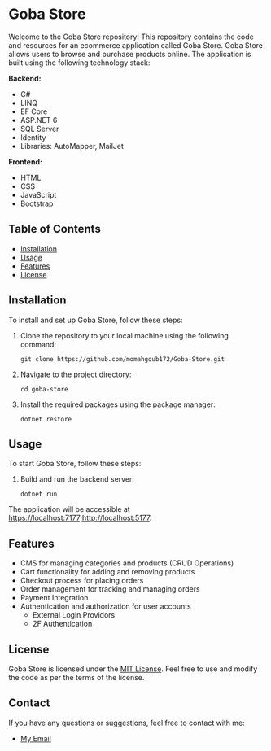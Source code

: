 # Goba Store

Welcome to the Goba Store repository! This repository contains the code and resources for an ecommerce application called Goba Store. Goba Store allows users to browse and purchase products online. The application is built using the following technology stack:

**Backend:**
- C#
- LINQ
- EF Core
- ASP.NET 6
- SQL Server
- Identity
- Libraries: AutoMapper, MailJet

**Frontend:**
- HTML
- CSS
- JavaScript
- Bootstrap

## Table of Contents

- [Installation](#installation)
- [Usage](#usage)
- [Features](#features)
- [License](#license)

## Installation

To install and set up Goba Store, follow these steps:

1. Clone the repository to your local machine using the following command:
   ```
   git clone https://github.com/momahgoub172/Goba-Store.git
   ```

2. Navigate to the project directory:
   ```
   cd goba-store
   ```

3. Install the required packages using the package manager:
   ```
   dotnet restore
   ```

## Usage

To start Goba Store, follow these steps:

1. Build and run the backend server:
   ```
   dotnet run
   ```

The application will be accessible at [https://localhost:7177;http://localhost:5177](https://localhost:7177;http://localhost:5177).

## Features

- CMS for managing categories and products (CRUD Operations)
- Cart functionality for adding and removing products
- Checkout process for placing orders
- Order management for tracking and managing orders
- Payment Integration
- Authentication and authorization for user accounts
    - External Login Providors
    - 2F Authentication


## License

Goba Store is licensed under the [MIT License](LICENSE). Feel free to use and modify the code as per the terms of the license.

## Contact

If you have any questions or suggestions, feel free to contact with me:

- [My Email](mailto:momahgoub172@gmail.com)
